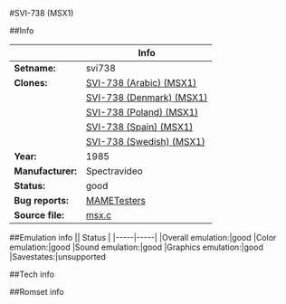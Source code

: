 #SVI-738 (MSX1)

##Info

||Info|
|-----|-----|
|**Setname:**|svi738
|**Clones:**|[SVI-738 (Arabic) (MSX1)](svi738ar.md)
||[SVI-738 (Denmark) (MSX1)](svi738dk.md)
||[SVI-738 (Poland) (MSX1)](svi738pl.md)
||[SVI-738 (Spain) (MSX1)](svi738sp.md)
||[SVI-738 (Swedish) (MSX1)](svi738sw.md)
|**Year:**|1985
|**Manufacturer:**|Spectravideo
|**Status:**|good
|**Bug reports:**|[MAMETesters](http://mametesters.org/view_all_set.php?type=1&temporary=y&search=msx.c)
|**Source file:**|[msx.c](https://github.com/mamedev/mame/blob/master/src/mess/drivers/msx.c)

##Emulation info
|| Status |
|-----|-----|
|Overall emulation:|good
|Color emulation:|good
|Sound emulation:|good
|Graphics emulation:|good
|Savestates:|unsupported

##Tech info

##Romset info

<!--- START OF EDITED COMMENT DO NOT TOUCH TEXT ABOVE-->
